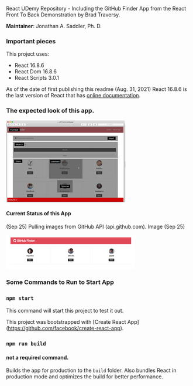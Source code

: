 React UDemy Repository - Including the GitHub Finder App from the React Front To Back Demonstration by Brad Traversy. 

**Maintainer**: Jonathan A. Saddler, Ph. D.

### Important pieces
This project uses:
- React 16.8.6 
- React Dom 16.8.6
- React Scripts 3.0.1

As of the date of first publishing this readme (Aug. 31, 2021)
React 16.8.6 is the last version of React that has [online 
documentation](https://5d4b5feba32acd0008d0df98--reactjs.netlify.app). 

### The expected look of this app.

![ExpectedOutput](https://github.com/jazad136/react-udemy-github-finder2/blob/main/images/Expectation.png) 


#### Current Status of this App
(Sep 25) Pulling images from GitHub API (api.github.com). 
Image (Sep 25)

![CurrentStatus](https://github.com/jazad136/react-udemy-github-finder2/blob/main/images/status-githubfinder-lca2.png) 


### Some Commands to Run to Start App

### `npm start`
This command will start this project to test it out. 

This project was bootstrapped with [Create React App] 
(https://github.com/facebook/create-react-app). 

### `npm run build`

#### not a required command. 
Builds the app for production to the `build` folder. Also bundles React in production mode 
and optimizes the build for better performance.
